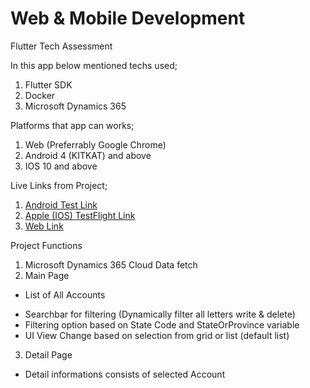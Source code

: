 # Web & Mobile Development
Flutter Tech Assessment

In this app below mentioned techs used;

1. Flutter SDK
2. Docker
3. Microsoft Dynamics 365

Platforms that app can works;

1. Web (Preferrably Google Chrome)
2. Android 4 (KITKAT) and above
3. IOS 10 and above

Live Links from Project;

1. [Android Test Link](https://www.google.com)
2. [Apple (IOS) TestFlight Link](https://www.google.com)
3. [Web Link](https://www.google.com)

Project Functions

1. Microsoft Dynamics 365 Cloud Data fetch
2. Main Page

* List of All Accounts
- Searchbar for filtering (Dynamically filter all letters write & delete)
- Filtering option based on State Code and StateOrProvince variable
- UI View Change based on selection from grid or list (default list)

3. Detail Page

* Detail informations consists of selected Account

